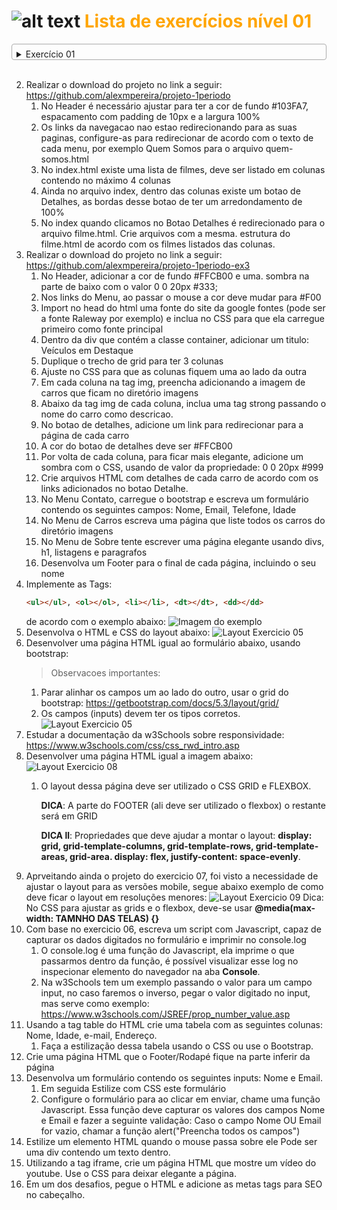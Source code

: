 # ![alt text](https://github.com/adam-p/markdown-here/raw/master/src/common/images/icon48.png "")  <span style="color:orange">Lista de exercícios nível 01</span>
<details style="border: 1px solid #aaa;border-radius: 4px;padding: 0.5em 0.5em 0;">
    <summary>Exercício 01</summary>
    <span style="color:orange">Escreva um HTML contendo um HEADER, MAIN.</span>

    1. Dentro do header deve-se ter uma logo e um nav com alguns links de exemplo.
    2. Estilize com o CSS o HEADER
    3. Dentro do MAIN pratique as tags principais:
        1. IMG
        2. P
        3. A
        4. SECTION
</details>
<br>

2. Realizar o download do projeto no link a seguir: https://github.com/alexmpereira/projeto-1periodo
    1. No Header é necessário ajustar para ter a cor de fundo #103FA7, espacamento com padding de 10px e a largura 100%
    2. Os links da navegacao nao estao redirecionando para as suas paginas, configure-as para redirecionar de acordo com o texto de cada menu, por exemplo Quem Somos para o arquivo quem-somos.html
    3. No index.html existe uma lista de filmes, deve ser listado em colunas contendo no máximo 4 colunas
    4. Ainda no arquivo index, dentro das colunas existe um botao de Detalhes, as bordas desse botao de ter um arredondamento de 100%
    5. No index quando clicamos no Botao Detalhes é redirecionado para o arquivo filme.html. Crie arquivos com a mesma. estrutura do filme.html de acordo com os filmes listados das colunas.
3. Realizar o download do projeto no link a seguir: https://github.com/alexmpereira/projeto-1periodo-ex3
    1. No Header, adicionar a cor de fundo #FFCB00 e uma. sombra na parte de baixo com o valor 0 0 20px #333;
    2. Nos links do Menu, ao passar o mouse a cor deve mudar para #F00
    3. Import no head do html uma fonte do site da google fontes (pode ser a fonte Raleway por exemplo) e inclua no CSS para que ela carregue primeiro como fonte principal
    4. Dentro da div que contém a classe container, adicionar um titulo: Veículos em Destaque
    5. Duplique o trecho de grid para ter 3 colunas
    6. Ajuste no CSS para que as colunas fiquem uma ao lado da outra
    7. Em cada coluna na tag img, preencha adicionando a imagem de carros que ficam no diretório imagens
    8. Abaixo da tag img de cada coluna, inclua uma tag strong passando o nome do carro como descricao.
    9. No botao de detalhes, adicione um link para redirecionar para a página de cada carro
    10. A cor do botao de detalhes deve ser #FFCB00
    11. Por volta de cada coluna, para ficar mais elegante, adicione um sombra com o CSS, usando de valor da propriedade: 0 0 20px #999
    12. Crie arquivos HTML com detalhes de cada carro de acordo com os links adicionados no botao Detalhe.
    13. No Menu Contato, carregue o bootstrap e escreva um formulário contendo os seguintes campos: Nome, Email, Telefone, Idade
    14. No Menu de Carros escreva uma página que liste todos os carros do diretório imagens
    15. No Menu de Sobre tente escrever uma página elegante usando divs, h1, listagens e paragrafos
    16. Desenvolva um Footer para o final de cada página, incluindo o seu nome
4. Implemente as Tags: 
    ```` HTML
    <ul></ul>, <ol></ol>, <li></li>, <dt></dt>, <dd></dd>
    ````
    de acordo com o exemplo abaixo:
    ![Imagem do exemplo](../imagens/nivel_01/desafio_html.png)
5. Desenvolva o HTML e CSS do layout abaixo:
    ![Layout Exercicio 05](../imagens/nivel_01/ex05_layout.png)
6. Desenvolver uma página HTML igual ao formulário abaixo, usando bootstrap:
    > Observacoes importantes:
    1. Parar alinhar os campos um ao lado do outro, usar o grid do bootstrap: https://getbootstrap.com/docs/5.3/layout/grid/
    2. Os campos (inputs) devem ter os tipos corretos.
    ![Layout Exercicio 05](../imagens/nivel_01/form_ex-06.png)
7. Estudar a documentação da w3Schools sobre responsividade: https://www.w3schools.com/css/css_rwd_intro.asp
8. Desenvolver uma página HTML igual a imagem abaixo:
    ![Layout Exercicio 08](../imagens/nivel_01/layout-grid-flexbox.png)
    1. O layout dessa página deve ser utilizado o CSS GRID e FLEXBOX.

        **DICA**: A parte do FOOTER (ali deve ser utilizado o flexbox) o restante será em GRID

        **DICA ll**: Propriedades que deve ajudar a montar o layout: **display: grid, grid-template-columns, grid-template-rows, grid-template-areas, grid-area. display: flex, justify-content: space-evenly**.
9. Aprveitando ainda o projeto do exercicio 07, foi visto a necessidade de ajustar o layout para as versões mobile, segue abaixo exemplo de como deve ficar o layout em resoluções menores:
    ![Layout Exercicio 09](../imagens/nivel_01/layout-grid-flex-responsive.png)
    Dica: No CSS para ajustar as grids e o flexbox, deve-se usar **@media(max-width: TAMNHO DAS TELAS) {}**
10. Com base no exercicio 06, escreva um script com Javascript, capaz de capturar os dados digitados no formulário e imprimir no console.log
    1. O console.log é uma função do Javascript, ela imprime o que passarmos dentro da função, é possível visualizar esse log no inspecionar elemento do navegador na aba **Console**.
    2. Na w3Schools tem um exemplo passando o valor para um campo input, no caso faremos o inverso, pegar o valor digitado no input, mas serve como exemplo: https://www.w3schools.com/JSREF/prop_number_value.asp
11. Usando a tag table do HTML crie uma tabela com as seguintes colunas: Nome, Idade, e-mail, Endereço.
    1. Faça a estilização dessa tabela usando o CSS ou use o Bootstrap.
12. Crie uma página HTML que o Footer/Rodapé fique na parte inferir da página
13. Desenvolva um formulário contendo os seguintes inputs: Nome e Email.
    1. Em seguida Estilize com CSS este formulário
    2. Configure o formulário para ao clicar em enviar, chame uma função Javascript.
        Essa função deve capturar os valores dos campos Nome e Email e fazer a seguinte validação:
        Caso o campo Nome OU Email for vazio, chamar a função alert("Preencha todos os campos")
14. Estilize um elemento HTML quando o mouse passa sobre ele
    Pode ser uma div contendo um texto dentro.
15. Utilizando a tag iframe, crie um página HTML que mostre um vídeo do youtube.
    Use o CSS para deixar elegante a página.
16. Em um dos desafios, pegue o HTML e adicione as metas tags para SEO no cabeçalho.